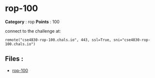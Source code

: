 # rop-100

**Category** : rop
**Points** : 100

connect to  the challenge at: 

``remote("cse4830-rop-100.chals.io", 443, ssl=True, sni="cse4830-rop-100.chals.io")``

## Files : 
 - [rop-100](./rop-100)



